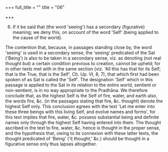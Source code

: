 +++
full_title = ""
title = "06"

+++




6. If it be said that (the word 'seeing') has a secondary (figurative) meaning; we deny this, on account of the word 'Self' (being applied to the cause of the world).

The contention that, because, in passages standing close by, the word 'seeing' is used in a secondary sense, the 'seeing' predicated of the Sat ('Being') is also to be taken in a secondary sense, viz. as denoting (not real thought but) a certain condition previous to creation, cannot be upheld; for in other texts met with in the same section (viz. 'All this has that for its Self; that is the True, that is the Self', Cḥ. Up. VI, 8, 7), that which first had been spoken of as Sat is called the 'Self'. The designation 'Self' which in this passage is applied to the Sat in its relation to the entire world, sentient or non-sentient, is in no way appropriate to the Pradhāna. We therefore conclude that, as the highest Self is the Self of fire, water, and earth also, the words fire, &c. (in the passages stating that fire, &c. thought) denote the highest Self only. This conclusion agrees with the text 'Let me enter into these three beings with this living Self, and evolve names and forms', for this text implies that fire, water, &c. possess substantial being and definite names only through the highest Self having entered into them. The thought ascribed in the text to fire, water, &c. hence is thought in the proper sense, and the hypothesis that, owing to its connexion with these latter texts, the thought predicated of 'Being' ('iṭ thought,' &c.) should be thought in a figurative sense only thus lapses altogether.

